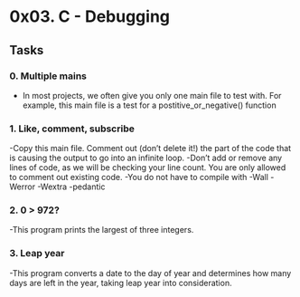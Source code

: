 #  0x03. C - Debugging

## Tasks

### 0. Multiple mains

- In most projects, we often give you only one main file to test with. For example, this main file is a test for a postitive_or_negative() function 

### 1. Like, comment, subscribe

-Copy this main file. Comment out (don’t delete it!) the part of the code that is causing the output to go into an infinite loop.
-Don’t add or remove any lines of code, as we will be checking your line count. You are only allowed to comment out existing code.
-You do not have to compile with -Wall -Werror -Wextra -pedantic

### 2. 0 > 972?

-This program prints the largest of three integers.

### 3. Leap year

-This program converts a date to the day of year and determines how many days are left in the year, taking leap year into consideration.

